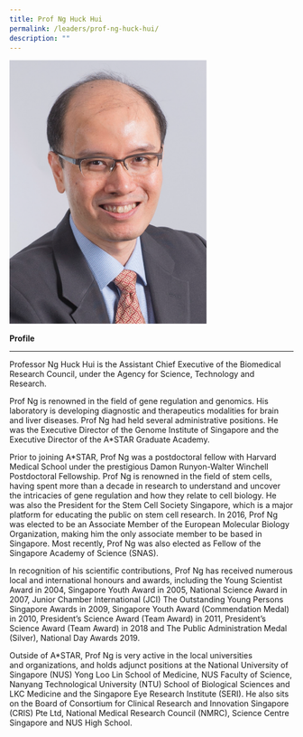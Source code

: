 ```yaml
---
title: Prof Ng Huck Hui
permalink: /leaders/prof-ng-huck-hui/
description: ""
---
```

<img style="width:350px" src="/images/Leaders/professor%20ng%20huck%20hui.png">

**Profile**&nbsp;

* * *

Professor Ng Huck Hui is the Assistant Chief Executive of the Biomedical Research Council, under the Agency for Science, Technology and Research.&nbsp;

Prof Ng is renowned in the field of gene regulation and genomics. His laboratory is developing diagnostic and&nbsp;therapeutics&nbsp;modalities for brain and liver diseases. Prof Ng had held several administrative positions. He was the Executive Director of the Genome Institute of Singapore and the Executive Director of the A\*STAR Graduate Academy.&nbsp;

Prior to joining A\*STAR, Prof Ng was a postdoctoral fellow with Harvard Medical School under the prestigious Damon Runyon-Walter Winchell Postdoctoral Fellowship. Prof Ng is renowned in the field of stem cells, having spent more than a decade in research to understand and uncover the intricacies of gene regulation and how they relate to cell biology. He was also the President for the Stem Cell Society Singapore, which is a major platform for educating the public on stem cell research. In 2016, Prof Ng was elected to be an Associate Member of the European Molecular Biology Organization, making him the only associate member to be based in Singapore. Most recently, Prof Ng was also&nbsp;elected&nbsp;as Fellow of the Singapore Academy of Science (SNAS).&nbsp;

In recognition of his scientific contributions, Prof Ng has received numerous local and international honours and awards, including the Young Scientist Award in 2004, Singapore Youth Award in 2005, National Science Award in 2007, Junior Chamber International (JCI) The Outstanding Young Persons Singapore Awards in 2009, Singapore Youth Award (Commendation Medal) in 2010, President’s Science Award (Team Award) in 2011, President’s Science Award (Team Award) in 2018 and The Public Administration Medal (Silver), National Day Awards 2019.&nbsp;

Outside of A\*STAR, Prof Ng is&nbsp;very active&nbsp;in the local universities and&nbsp;organizations, and&nbsp;holds adjunct positions at the National University of Singapore (NUS) Yong Loo Lin School of Medicine, NUS Faculty of Science, Nanyang Technological University (NTU) School of Biological Sciences and LKC Medicine and the Singapore Eye Research Institute (SERI). He also sits on the Board of Consortium for Clinical Research and Innovation Singapore (CRIS) Pte Ltd, National Medical Research Council (NMRC), Science Centre Singapore and NUS High School.